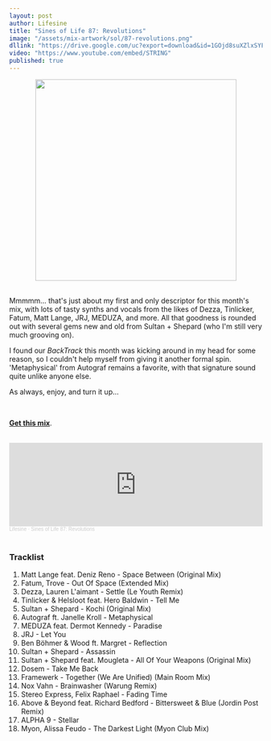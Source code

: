 ```yaml
---
layout: post
author: Lifesine
title: "Sines of Life 87: Revolutions"
image: "/assets/mix-artwork/sol/87-revolutions.png"
dllink: "https://drive.google.com/uc?export=download&id=1GOjd8suXZlxSYFPyalduYzIYRnyJJn_X"
video: "https://www.youtube.com/embed/STRING"
published: true
---
```


<div style="text-align:center"><img src="{{ page.image }}" width="400px" height="auto" /></div>
<br>

Mmmmm... that's just about my first and only descriptor for this month's mix, with lots of tasty synths and vocals from the likes of Dezza, Tinlicker, Fatum, Matt Lange, JRJ, MEDUZA, and more. All that goodness is rounded out with several gems new and old from Sultan + Shepard (who I'm still very much grooving on).

I found our _BackTrack_ this month was kicking around in my head for some reason, so I couldn't help myself from giving it another formal spin. 'Metaphysical' from Autograf remains a favorite, with that signature sound quite unlike anyone else.

As always, enjoy, and turn it up...

<br>

<a href=" {{ page.dllink }} " target="_blank">**Get this mix**</a>.

<br>

<iframe width="100%" height="166" scrolling="no" frameborder="no" allow="autoplay" src="https://w.soundcloud.com/player/?url=https%3A//api.soundcloud.com/tracks/1025380543&color=%2300d7ff&auto_play=false&hide_related=false&show_comments=true&show_user=true&show_reposts=false&show_teaser=true"></iframe><div style="font-size: 10px; color: #cccccc;line-break: anywhere;word-break: normal;overflow: hidden;white-space: nowrap;text-overflow: ellipsis; font-family: Interstate,Lucida Grande,Lucida Sans Unicode,Lucida Sans,Garuda,Verdana,Tahoma,sans-serif;font-weight: 100;"><a href="https://soundcloud.com/lifesine" title="Lifesine" target="_blank" style="color: #cccccc; text-decoration: none;">Lifesine</a> · <a href="https://soundcloud.com/lifesine/sines-of-life-87" title="Sines of Life 87: Revolutions" target="_blank" style="color: #cccccc; text-decoration: none;">Sines of Life 87: Revolutions</a></div>

<br>


### Tracklist

01. Matt Lange feat. Deniz Reno - Space Between (Original Mix)
02. Fatum, Trove - Out Of Space (Extended Mix)
03. Dezza, Lauren L'aimant - Settle (Le Youth Remix)
04. Tinlicker & Helsloot feat. Hero Baldwin - Tell Me
05. Sultan + Shepard - Kochi (Original Mix)
06. Autograf ft. Janelle Kroll - Metaphysical
07. MEDUZA feat. Dermot Kennedy - Paradise
08. JRJ - Let You
09. Ben Böhmer & Wood ft. Margret - Reflection
10. Sultan + Shepard - Assassin
11. Sultan + Shepard feat. Mougleta - All Of Your Weapons (Original Mix)
12. Dosem - Take Me Back
13. Framewerk - Together (We Are Unified) (Main Room Mix)
14. Nox Vahn - Brainwasher (Warung Remix)
15. Stereo Express, Felix Raphael - Fading Time
16. Above & Beyond feat. Richard Bedford - Bittersweet & Blue (Jordin Post Remix)
17. ALPHA 9 - Stellar
18. Myon, Alissa Feudo - The Darkest Light (Myon Club Mix)

<br>
